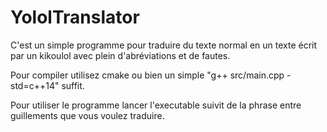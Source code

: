 # YololTranslator
C'est un simple programme pour traduire du texte normal en un texte écrit par un kikoulol avec plein d'abréviations et de fautes.

Pour compiler utilisez cmake ou bien un simple "g++ src/main.cpp -std=c++14" suffit.

Pour utiliser le programme lancer l'executable suivit de la phrase entre guillements que vous voulez traduire.
